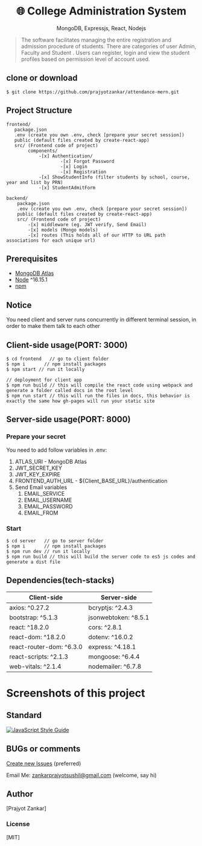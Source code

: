 <h1 align="center">
🌐 College Administration System
</h1>
<p align="center">
MongoDB, Expressjs, React, Nodejs
</p>

> The software facilitates managing the entire registration and admission 
procedure of students. There are categories of user Admin, Faculty and Student
. Users can register, login and view the student profiles based on 
permission level of account used.  


## clone or download

```terminal
$ git clone https://github.com/prajyotzankar/attendance-mern.git
```

## Project Structure

```terminal
frontend/
   package.json
   .env (create you own .env, check [prepare your secret session])
   public (default files created by create-react-app)
   src/ (Frontend code of project)
        components/
            -[x] Authentication/
                    -[x] Forgot Password
                    -[x] Login
                    -[x] Registration
            -[x] ShowStudentInfo (filter students by school, course, year and list by PRN)
            -[x] StudentAdmitForm 

backend/
    package.json
    .env (create you own .env, check [prepare your secret session])
    public (default files created by create-react-app)
    src/ (Frontend code of project)
        -[x] middleware (eg. JWT verify, Send Email)
        -[x] models (Mongo models)
        -[x] routes (This holds all of our HTTP to URL path associations for each unique url)

```

## Prerequisites
- [MongoDB Atlas](https://www.mongodb.com/atlas/database)
- [Node](https://nodejs.org/en/download/) ^16.15.1
- [npm](https://nodejs.org/en/download/package-manager/)

## Notice
 You need client and server runs concurrently in different terminal session, in order to make them talk to each other

## Client-side usage(PORT: 3000)

```terminal
$ cd frontend   // go to client folder
$ npm i       // npm install packages
$ npm start // run it locally

// deployment for client app
$ npm run build // this will compile the react code using webpack and generate a folder called docs in the root level
$ npm run start // this will run the files in docs, this behavior is exactly the same how gh-pages will run your static site
```

## Server-side usage(PORT: 8000)

### Prepare your secret
You need to add follow variables in .env:
<ol>
  <li>ATLAS_URI - MongoDB Atlas</li>
  <li>JWT_SECRET_KEY</li>
  <li>JWT_KEY_EXPIRE</li>
  <li>FRONTEND_AUTH_URL - ${Client_BASE_URL}/authentication</li>
  <li>Send Email variables
    <ol>
        <li>EMAIL_SERVICE</li>
        <li>EMAIL_USERNAME</li>
        <li>EMAIL_PASSWORD</li>
        <li>EMAIL_FROM</li>
    </ol>
  </li>
</ol>

### Start

```terminal
$ cd server   // go to server folder
$ npm i       // npm install packages
$ npm run dev // run it locally
$ npm run build // this will build the server code to es5 js codes and generate a dist file
```


## Dependencies(tech-stacks)

| Client-side                   | Server-side           |
| ----------------------------- | --------------------- |
| axios: ^0.27.2                | bcryptjs: ^2.4.3      |
| bootstrap: ^5.1.3             | jsonwebtoken: ^8.5.1  |
| react: ^18.2.0                | cors: ^2.8.1          |
| react-dom: ^18.2.0            | dotenv: ^16.0.2       |
| react-router-dom: ^6.3.0      | express: ^4.18.1      |
| react-scripts: ^2.1.3         | mongoose: ^6.4.4      |
| web-vitals: ^2.1.4            | nodemailer: ^6.7.8    |

# Screenshots of this project


## Standard

[![JavaScript Style Guide](https://cdn.rawgit.com/standard/standard/master/badge.svg)](https://github.com/standard/standard)

## BUGs or comments

[Create new Issues](https://github.com/prajyotzankar/attendance-mern/issues) (preferred)

Email Me: zankarprajyotsushil@gmail.com (welcome, say hi)

## Author

[Prajyot Zankar]

### License

[MIT]
